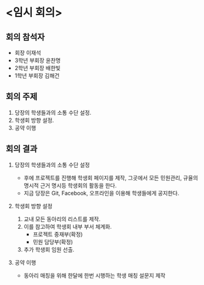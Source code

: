 # <임시 회의>

## 회의 참석자
- 회장 이재석
- 3학년 부회장 윤찬명
- 2학년 부회장 배한빛
- 1학년 부회장 김해건

## 회의 주제
1. 당장의 학생들과의 소통 수단 설정.
2. 학생회 방향 설정.
3. 공약 이행

## 회의 결과
1. 당장의 학생들과의 소통 수단 설정
    - 후에 프로젝트를 진행해 학생회 페이지를 제작, 그곳에서 모든 민원관리, 규율의 명시적 근거 명시등 학생회의 활동을 한다.
    - 지금 당장은 Git, Facebook, 오프라인을 이용해 학생들에게 공지한다.

2. 학생회 방향 설정
    1. 교내 모든 동아리의 리스트를 제작.
    2. 이를 참고하여 학생회 내부 부서 체계화.
        - 프로젝트 중재부(확정)
        - 민원 담당부(확정)
    3. 추가 학생회 임원 선출.

3. 공약 이행
    - 동아리 매칭을 위해 한달에 한번 시행하는 학생 매칭 설문지 제작

